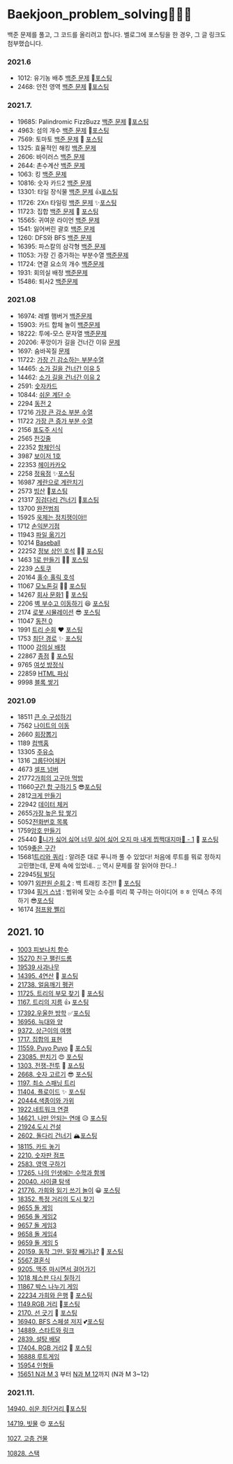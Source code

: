 # Baekjoon_problem_solving🌱🌹🌳
백준 문제를 풀고, 그 코드를 올리려고 합니다. 벨로그에 포스팅을 한 경우, 그 글 링크도 첨부했습니다.

### 2021.6
- 1012: 유기농 배추 [백준 문제](https://www.acmicpc.net/problem/1012) 🌻[포스팅](https://dalseoin.tistory.com/entry/%EB%B0%B1%EC%A4%80-%ED%8C%8C%EC%9D%B4%EC%8D%AC-1012%EB%B2%88-%EC%9C%A0%EA%B8%B0%EB%86%8D-%EB%B0%B0%EC%B6%94)
- 2468: 안전 영역 [백준 문제](https://www.acmicpc.net/problem/2468) 🌷[포스팅](https://dalseoin.tistory.com/entry/%EB%B0%B1%EC%A4%80-%ED%8C%8C%EC%9D%B4%EC%8D%AC-2468-%EC%95%88%EC%A0%84-%EC%98%81%EC%97%AD)
### 2021.7.
- 19685: Palindromic FizzBuzz  [백준 문제](https://www.acmicpc.net/problem/19685) 🍉[포스팅](https://dalseoin.tistory.com/entry/%EB%B0%B1%EC%A4%80-%ED%8C%8C%EC%9D%B4%EC%8D%AC-19685%EB%B2%88-Palindromic-FizzBuzz)
- 4963: 섬의 개수 [백준 문제](https://www.acmicpc.net/problem/4963) 🌱[포스팅](https://dalseoin.tistory.com/entry/%EB%B0%B1%EC%A4%80-%ED%8C%8C%EC%9D%B4%EC%8D%AC-4963-%EC%84%AC%EC%9D%98-%EA%B0%9C%EC%88%98)
- 7569: 토마토 [백준 문제](https://www.acmicpc.net/problem/7569) 🎉 [포스팅](https://dalseoin.tistory.com/entry/%EB%B0%B1%EC%A4%80-%ED%8C%8C%EC%9D%B4%EC%8D%AC-7569-%ED%86%A0%EB%A7%88%ED%86%A0)
- 1325: 효율적인 해킹 [백준 문제](https://www.acmicpc.net/problem/1325)
- 2606: 바이러스 [백준 문제](https://www.acmicpc.net/problem/2606)
- 2644: 촌수계산 [백준 문제](https://www.acmicpc.net/problem/2644) 
- 1063: 킹 [백준 문제](https://www.acmicpc.net/problem/1063)
- 10816: 숫자 카드2 [백준 문제](https://www.acmicpc.net/problem/10816)
- 13301: 타일 장식물 [백준 문제](https://www.acmicpc.net/problem/13301) 👍[포스팅](https://dalseoin.tistory.com/entry/%EB%B0%B1%EC%A4%80-%ED%8C%8C%EC%9D%B4%EC%8D%AC-13301-%ED%83%80%EC%9D%BC-%EC%9E%A5%EC%8B%9D%EB%AC%BC)
- 11726: 2Xn 타일링 [백준 문제](https://www.acmicpc.net/problem/11726) ✨[포스팅](https://dalseoin.tistory.com/entry/%EB%B0%B1%EC%A4%80-%ED%8C%8C%EC%9D%B4%EC%8D%AC-11726%EB%B2%88-2Xn-%ED%83%80%EC%9D%BC%EB%A7%81)
- 11723: 집합 [백준 문제](https://www.acmicpc.net/problem/11723) 🥳 [포스팅](https://dalseoin.tistory.com/entry/%EB%B0%B1%EC%A4%80-%ED%8C%8C%EC%9D%B4%EC%8D%AC-11723-%EC%A7%91%ED%95%A9)
- 15565: 귀여운 라이언 [백준 문제](https://www.acmicpc.net/problem/15565)
- 1541: 잃어버린 괄호 [백준 문제](https://www.acmicpc.net/problem/1541)
- 1260: DFS와 BFS [백준 문제](https://www.acmicpc.net/problem/1260)
- 16395: 파스칼의 삼각형 [백준 문제](https://www.acmicpc.net/problem/16395)
- 11053: 가장 긴 증가하는 부분수열 [백준문제](https://www.acmicpc.net/problem/11053)
- 11724: 연결 요소의 개수 [백준문제](https://www.acmicpc.net/problem/11724)
- 1931: 회의실 배정 [백준문제](https://www.acmicpc.net/problem/1931)
- 15486: 퇴사2 [백준문제](https://www.acmicpc.net/problem/15486)

### 2021.08 
- 16974: 레벨 햄버거 [백준문제](https://www.acmicpc.net/problem/16974)
- 15903: 카드 합체 놀이  [백준문제](https://www.acmicpc.net/problem/15903)
- 18222: 투에-모스 문자열 [백준문제](https://www.acmicpc.net/problem/18222)
- 20206: 푸앙이가 길을 건너간 이유 [문제](https://www.acmicpc.net/problem/20206)
- 1697: 숨바꼭질 [문제](https://www.acmicpc.net/problem/1697)
- 11722: [가장 긴 감소하는 부분수열](https://www.acmicpc.net/problem/11722)
- 14465: [소가 길을 건너간 이유 5](https://www.acmicpc.net/problem/14465)
- 14462: [소가 길을 건너간 이유 2](https://www.acmicpc.net/problem/14462)
- 2591: [숫자카드](https://www.acmicpc.net/problem/2591)
- 10844: [쉬운 계단 수](https://www.acmicpc.net/problem/10844)
- 2294 [동전 2](https://www.acmicpc.net/problem/2294)
- 17216 [가장 큰 감소 부분 수열](https://www.acmicpc.net/problem/17216)
- 11722 [가장 큰 증가 부분 수열](https://www.acmicpc.net/problem/11055)
- 2156 [포도주 시식](https://www.acmicpc.net/problem/2156)
- 2565 [전깃줄](https://www.acmicpc.net/problem/2565)
- 22352 [항체인식](https://www.acmicpc.net/problem/22352)
- 3987 [보이저 1호](https://www.acmicpc.net/problem/3987)
- 22353 [헤이카카오](https://www.acmicpc.net/problem/22353)
- 2258 [정육점](https://www.acmicpc.net/problem/2258) ✨[포스팅](https://dalseoin.tistory.com/entry/%EB%B0%B1%EC%A4%80-%ED%8C%8C%EC%9D%B4%EC%8D%AC-2258-%EC%A0%95%EC%9C%A1%EC%A0%90)
- 16987 [계란으로 계란치기](https://www.acmicpc.net/problem/16987) 
- 2573 [빙산](https://www.acmicpc.net/problem/2573) 🌼[포스팅](https://dalseoin.tistory.com/entry/%EB%B0%B1%EC%A4%80-%ED%8C%8C%EC%9D%B4%EC%8D%AC-2573-%EB%B9%99%EC%82%B0)
- 21317 [징검다리 건너기](https://www.acmicpc.net/problem/21317)  🍠[포스팅](https://dalseoin.tistory.com/entry/%EB%B0%B1%EC%A4%80-%ED%8C%8C%EC%9D%B4%EC%8D%AC-21317-%EC%A7%95%EA%B2%80%EB%8B%A4%EB%A6%AC-%EA%B1%B4%EB%84%88%EA%B8%B0)
- 13700 [완전범죄](https://www.acmicpc.net/problem/13700)
- 15925 [욱제는 정치쟁이야!!](https://www.acmicpc.net/problem/15925)
- 1712 [손익분기점](https://www.acmicpc.net/problem/1712)
- 11943 [파일 옮기기](https://www.acmicpc.net/problem/11943)
- 10214 [Baseball](https://www.acmicpc.net/problem/10214)
- 22252 [정보 상인 호석](https://www.acmicpc.net/problem/22252)  👩‍💻 [포스팅](https://dalseoin.tistory.com/entry/%EB%B0%B1%EC%A4%80-%ED%8C%8C%EC%9D%B4%EC%8D%AC-22252-%EC%A0%95%EB%B3%B4-%EC%83%81%EC%9D%B8-%ED%98%B8%EC%84%9D)
- 1463 [1로 만들기](https://www.acmicpc.net/problem/1463) 👩‍💻 [포스팅](https://dalseoin.tistory.com/entry/%EB%B0%B1%EC%A4%80-%ED%8C%8C%EC%9D%B4%EC%8D%AC-1463-1%EB%A1%9C-%EB%A7%8C%EB%93%A4%EA%B8%B0)
- 2239 [스토쿠](https://www.acmicpc.net/problem/2239)
- 20164 [홀수 홀릭 호석](https://www.acmicpc.net/problem/20164)
- 11067 [모노톤길](https://www.acmicpc.net/problem/11067) 👩‍💻 [포스팅](https://dalseoin.tistory.com/entry/%EB%B0%B1%EC%A4%80-%ED%8C%8C%EC%9D%B4%EC%8D%AC-11067-%EB%AA%A8%EB%85%B8%ED%86%A4%EA%B8%B8)
- 14267 [회사 문화1](https://www.acmicpc.net/problem/14267) 🤔 [포스팅](https://dalseoin.tistory.com/entry/%EB%B0%B1%EC%A4%80-%ED%8C%8C%EC%9D%B4%EC%8D%AC-14267-%ED%9A%8C%EC%82%AC-%EB%AC%B8%ED%99%941)
- 2206 [벽 부수고 이동하기](https://www.acmicpc.net/problem/2206) 😆 [포스팅](https://dalseoin.tistory.com/entry/%EB%B0%B1%EC%A4%80-%ED%8C%8C%EC%9D%B4%EC%8D%AC-2206-%EB%B2%BD-%EB%B6%80%EC%88%98%EA%B3%A0-%EC%9D%B4%EB%8F%99%ED%95%98%EA%B8%B0)
- 2174 [로봇 시뮬레이션](https://www.acmicpc.net/problem/2174) 😎 [포스팅](https://dalseoin.tistory.com/entry/%EB%B0%B1%EC%A4%80-2174-%EB%A1%9C%EB%B4%87-%EC%8B%9C%EB%AE%AC%EB%A0%88%EC%9D%B4%EC%85%98)
- 11047 [동전 0](https://www.acmicpc.net/problem/11047)
- 1991 [트리 순회](https://www.acmicpc.net/problem/1991) ❤ [포스팅](https://dalseoin.tistory.com/entry/%EB%B0%B1%EC%A4%80-1991-%ED%8A%B8%EB%A6%AC-%EC%88%9C%ED%9A%8C)
- 1753 [최단 경로](https://www.acmicpc.net/problem/1753) ✨ [포스팅](https://dalseoin.tistory.com/entry/%EB%B0%B1%EC%A4%80-1753-%EC%B5%9C%EB%8B%A8-%EA%B2%BD%EB%A1%9C)
- 11000 [강의실 배정](https://www.acmicpc.net/problem/11000) 
- 22867 [종점](https://www.acmicpc.net/problem/22867) 🌱 [포스팅](https://dalseoin.tistory.com/entry/%EB%B0%B1%EC%A4%80-22867-%EC%A2%85%EC%A0%90)
- 9765 [여섯 방정식](https://www.acmicpc.net/problem/9765)
- 22859 [HTML 파싱](https://www.acmicpc.net/problem/22859)
- 9998 [블록 쌓기](https://www.acmicpc.net/problem/9998)
### 2021.09
- 18511 [큰 수 구성하기](https://www.acmicpc.net/problem/18511)
- 7562 [나이트의 이동](https://www.acmicpc.net/problem/7562)
- 2660 [회장뽑기](https://www.acmicpc.net/problem/2660)
- 1189 [컴백홈](https://www.acmicpc.net/problem/1189)
- 13305 [주유소](https://www.acmicpc.net/problem/13305)
- 1316 [그룹단어체커](https://www.acmicpc.net/problem/1316)
- 4673 [셀프 넘버](https://www.acmicpc.net/problem/4673)
- 21772[가희의 고구마 먹방](https://www.acmicpc.net/problem/21772)
- 11660[구간 합 구하기 5](https://www.acmicpc.net/problem/11660) 😎[포스팅](https://dalseoin.tistory.com/entry/%EB%B0%B1%EC%A4%80-11660-%EA%B5%AC%EA%B0%84-%ED%95%A9-%EA%B5%AC%ED%95%98%EA%B8%B0-5)
- 2812[크게 만들기](https://www.acmicpc.net/problem/2812)
- 22942 [데이터 체커](https://www.acmicpc.net/problem/22942)
- 2655[가장 높은 탑 쌓기](https://www.acmicpc.net/problem/2655)
- 5052[전화번호 목록](https://www.acmicpc.net/problem/5052)
- 1759[암호 만들기](https://www.acmicpc.net/problem/1759)
- 25440 [🎵니가 싫어 싫어 너무 싫어 싫어 오지 마 내게 찝쩍대지마🎵 - 1](https://www.acmicpc.net/problem/20440) 💛 [포스팅](https://dalseoin.tistory.com/entry/%EB%B0%B1%EC%A4%8020440-%EB%8B%88%EA%B0%80-%EC%8B%AB%EC%96%B4-2)
- 1059[좋은 구간](https://www.acmicpc.net/problem/1059)
- 15681[트리와 쿼리](https://www.acmicpc.net/status?user_id=tjdls111&problem_id=15681&from_mine=1) : 알려준 대로 푸니까 풀 수 있었다! 처음에 루트를 뭐로 정하지 고민했는데, 문제 속에 있었네.. ;; 역시 문제를 잘 읽어야 한다..!
- 22945[팀 빌딩](https://www.acmicpc.net/problem/22945) 
- 10971 [외판원 순회 2](https://www.acmicpc.net/problem/10971) : 백 트래킹 조건!! 💛  [포스팅](https://dalseoin.tistory.com/entry/%EB%B0%B1%EC%A4%80-10971-%EC%99%B8%ED%8C%90%EC%9B%90-%EC%88%9C%ED%9A%8C-2)
- 17394 [핑거 스냅](https://www.acmicpc.net/problem/17394) : 범위에 맞는 소수를 미리 쭉 구하는 아이디어 ㅎㅎ 인덱스 주의하기 😎[포스팅](https://dalseoin.tistory.com/entry/%EB%B0%B1%EC%A4%80-17394-%ED%95%91%EA%B1%B0-%EC%8A%A4%EB%83%85)
- 16174 [점프왕 쩰리](https://www.acmicpc.net/problem/16174)

## 2021. 10

- [1003 피보나치 함수](https://www.acmicpc.net/problem/1003)
- [15270 친구 팰린드롬](https://www.acmicpc.net/problem/15270)
- [19539 사과나무](https://www.acmicpc.net/problem/19539)
- [14395. 4연산](https://www.acmicpc.net/problem/14395) 🥰 [포스팅](https://dalseoin.tistory.com/entry/%EB%B0%B1%EC%A4%80-14395-4%EC%97%B0%EC%82%B0)
- [21738. 얼음깨기 펭귄](https://www.acmicpc.net/problem/21738)
- [11725. 트리의 부모 찾기](https://www.acmicpc.net/problem/11725) 🌟 [포스팅](https://dalseoin.tistory.com/entry/%EB%B0%B1%EC%A4%80-%ED%8C%8C%EC%9D%B4%EC%8D%AC-11725-%ED%8A%B8%EB%A6%AC%EC%9D%98-%EB%B6%80%EB%AA%A8-%EC%B0%BE%EA%B8%B0)
- [1167. 트리의 지름](https://www.acmicpc.net/problem/1167) 👍 [포스팅](https://dalseoin.tistory.com/entry/%EB%B0%B1%EC%A4%80-%ED%8C%8C%EC%9D%B4%EC%8D%AC-1167-%ED%8A%B8%EB%A6%AC%EC%9D%98-%EC%A7%80%EB%A6%84)
- [17392.우울한 방학](https://www.acmicpc.net/problem/17392) ✅[포스팅](https://dalseoin.tistory.com/entry/%EB%B0%B1%EC%A4%80-%ED%8C%8C%EC%9D%B4%EC%8D%AC-17392-%EC%9A%B0%EC%9A%B8%ED%95%9C-%EB%B0%A9%ED%95%99)
- [16956. 늑대와 양](https://www.acmicpc.net/problem/16956)
- [9372. 상근이의 여행](https://www.acmicpc.net/problem/9372)
- [1717. 집합의 표현](https://www.acmicpc.net/problem/1717)
- [11559. Puyo Puyo](https://www.acmicpc.net/problem/11559) 📝 [포스팅](https://dalseoin.tistory.com/entry/%EB%B0%B1%EC%A4%80-%ED%8C%8C%EC%9D%B4%EC%8D%AC-11559-Puyo-Puyo)
- [23085. 판치기](https://www.acmicpc.net/problem/23085) 😍 [포스팅](https://dalseoin.tistory.com/entry/%EB%B0%B1%EC%A4%80-%ED%8C%8C%EC%9D%B4%EC%8D%AC-23085-%ED%8C%90%EC%B9%98%EA%B8%B0?category=1016620)
- [1303. 전쟁-전투](https://www.acmicpc.net/problem/1303) 🥰 [포스팅](https://dalseoin.tistory.com/entry/%EB%B0%B1%EC%A4%80-%ED%8C%8C%EC%9D%B4%EC%8D%AC-1303-%EC%A0%84%EC%9F%81-%EC%A0%84%ED%88%AC?category=1016620)
- [2668. 숫자 고르기](https://www.acmicpc.net/problem/2668) 😎 [포스팅](https://dalseoin.tistory.com/entry/%EB%B0%B1%EC%A4%80-%ED%8C%8C%EC%9D%B4%EC%8D%AC-2668-%EC%88%AB%EC%9E%90-%EA%B3%A0%EB%A5%B4%EA%B8%B0)
- [1197. 최소 스패닝 트리](https://www.acmicpc.net/problem/1197)
- [11404. 플로이드](https://www.acmicpc.net/problem/11404) ✨ [포스팅](https://dalseoin.tistory.com/entry/%EB%B0%B1%EC%A4%80-%ED%8C%8C%EC%9D%B4%EC%8D%AC-11404-%ED%94%84%EB%A1%9C%EC%9D%B4%EB%93%9C)
- [20444.색종이와 가위](https://www.acmicpc.net/problem/20444)
- [1922.네트워크 연결](https://www.acmicpc.net/problem/1922)
- [14621. 나만 안되는 연애](https://www.acmicpc.net/problem/14621) 😥 [포스팅](https://dalseoin.tistory.com/entry/%EB%B0%B1%EC%A4%80-%ED%8C%8C%EC%9D%B4%EC%8D%AC-14621-%EB%82%98%EB%A7%8C-%EC%95%88%EB%90%98%EB%8A%94-%EC%97%B0%EC%95%A0)
- [21924.도시 건설](https://www.acmicpc.net/problem/21924)
- [2602. 돌다리 건너기](https://www.acmicpc.net/problem/2602) 🏔[포스팅](https://dalseoin.tistory.com/entry/%EB%B0%B1%EC%A4%80-%ED%8C%8C%EC%9D%B4%EC%8D%AC-2502-%EB%8F%8C%EB%8B%A4%EB%A6%AC-%EA%B1%B4%EB%84%88%EA%B8%B0)
- [18115.  카드 놓기](https://www.acmicpc.net/problem/18115)
- [2210. 숫자판 점프](https://www.acmicpc.net/problem/2210)
- [2583. 영역 구하기](https://www.acmicpc.net/problem/2583)
- [17265. 나의 인생에는 수학과 함께](https://www.acmicpc.net/problem/17265)
- [20040. 사이클 탐색](https://www.acmicpc.net/problem/20040)
- [21776.  가희와 읽기 쓰기 놀이](https://www.acmicpc.net/problem/21776) 😀 [포스팅](https://dalseoin.tistory.com/entry/%EB%B0%B1%EC%A4%80-%ED%8C%8C%EC%9D%B4%EC%8D%AC-21776-%EA%B0%80%ED%9D%AC%EC%99%80-%EC%9D%BD%EA%B8%B0-%EC%93%B0%EA%B8%B0-%EB%86%80%EC%9D%B4)
- [18352. 특정 거리의 도시 찾기](https://www.acmicpc.net/problem/18352)
- [9655 돌 게임](https://www.acmicpc.net/problem/9655)
- [9656 돌 게임2](https://www.acmicpc.net/problem/9656)
- [9657 돌 게임3](https://www.acmicpc.net/problem/9657)
- [9658 돌 게임4](https://www.acmicpc.net/problem/9658)
- [9659 돌 게임 5](https://www.acmicpc.net/problem/9659)
- [20159. 동작 그만. 밑장 빼기냐?](https://www.acmicpc.net/problem/20159) 🎉 [포스팅](https://dalseoin.tistory.com/entry/%EB%B0%B1%EC%A4%80-%ED%8C%8C%EC%9D%B4%EC%8D%AC-20159-%EB%8F%99%EC%9E%91-%EA%B7%B8%EB%A7%8C-%EB%B0%91%EC%9E%A5-%EB%B9%BC%EA%B8%B0%EB%83%90)
- [5567,결혼식](https://www.acmicpc.net/problem/5567)
- [9205. 맥주 마시면서 걸어가기](https://www.acmicpc.net/problem/9205)
- [1018 체스판 다시 칠하기](https://www.acmicpc.net/problem/1018)
- [11867 박스 나누기 게임](https://www.acmicpc.net/problem/11867)
- [22234 가희와 은행](https://www.acmicpc.net/problem/22234) 🌰 [포스팅](https://dalseoin.tistory.com/entry/%EB%B0%B1%EC%A4%80-%ED%8C%8C%EC%9D%B4%EC%8D%AC-22234-%EA%B0%80%ED%9D%AC%EC%99%80-%EC%9D%80%ED%96%89)
- [1149.RGB 거리](https://www.acmicpc.net/problem/1149) 🍁[포스팅](https://dalseoin.tistory.com/entry/%EB%B0%B1%EC%A4%80-%ED%8C%8C%EC%9D%B4%EC%8D%AC-1149-RGB-%EA%B1%B0%EB%A6%AC)
- [2170. 선 긋기](https://www.acmicpc.net/problem/2170) 🍂 [포스팅](https://dalseoin.tistory.com/entry/%EB%B0%B1%EC%A4%80-%ED%8C%8C%EC%9D%B4%EC%8D%AC-2170-%EC%84%A0-%EA%B8%8B%EA%B8%B0)
- [16940. BFS 스페셜 저지](https://www.acmicpc.net/problem/16940) 💕[포스팅](https://dalseoin.tistory.com/entry/%EB%B0%B1%EC%A4%80-%ED%8C%8C%EC%9D%B4%EC%8D%AC-16940-BFS-%EC%8A%A4%ED%8E%98%EC%85%9C-%EC%A0%80%EC%A7%80)
- [14889. 스타트와 링크](https://www.acmicpc.net/problem/14889)
- [2839. 설탕 배달](https://www.acmicpc.net/problem/2839)
- [17404. RGB 거리2](https://www.acmicpc.net/problem/17404) 🍁 [포스팅](https://dalseoin.tistory.com/entry/%EB%B0%B1%EC%A4%80-%ED%8C%8C%EC%9D%B4%EC%8D%AC-17404-RGB%EA%B1%B0%EB%A6%AC-2)
- [16888 루트게임](https://www.acmicpc.net/problem/16888)
- [15954 인형들](https://www.acmicpc.net/problem/15954)
- [15651 N과 M 3](https://www.acmicpc.net/problem/15651) 부터 [N과 M 12](https://www.acmicpc.net/problem/15666)까지 (N과 M 3~12)

### 2021.11.

[14940. 쉬운 최단거리 ](https://www.acmicpc.net/problem/14940)🍁[포스팅](https://dalseoin.tistory.com/entry/%EB%B0%B1%EC%A4%80-%ED%8C%8C%EC%9D%B4%EC%8D%AC-14940-%EC%89%AC%EC%9A%B4-%EC%B5%9C%EB%8B%A8%EA%B1%B0%EB%A6%AC)

[14719. 빗물](https://www.acmicpc.net/problem/14719) 😍 [포스팅](https://dalseoin.tistory.com/entry/%EB%B0%B1%EC%A4%80-%ED%8C%8C%EC%9D%B4%EC%8D%AC-14719-%EB%B9%97%EB%AC%BC)

[1027. 고층 건물](https://www.acmicpc.net/problem/1027)

[10828. 스택](https://www.acmicpc.net/problem/10828)

